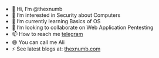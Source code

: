 - 👋 Hi, I’m @thexnumb
- 👀 I’m interested in Security about Computers
- 🌱 I’m currently learning Basics of OS
- 💞️ I’m looking to collaborate on Web Application Pentesting
- 📫 How to reach me [telegram](https://t.me/thexnumb)
- 😄 You can call me Ali
- ⚡ See latest blogs at: [thexnumb.com](https://thexnumb.com)

<!---
thexnumb/thexnumb is a ✨ special ✨ repository because its `README.md` (this file) appears on your GitHub profile.
You can click the Preview link to take a look at your changes.
--->

